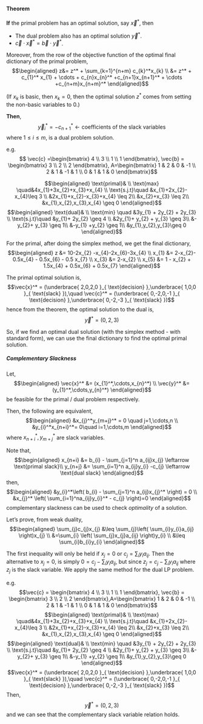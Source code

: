 #### Theorem
**If** the primal problem has an optimal solution, say $\vec{x}^*$, then
- The dual problem also has an optimal solution $\vec{y}^*$.
- $\vec{c} \cdot  \vec{x}^* =\vec{b} \cdot   \vec{y}^*$. 

Moreover, from the row of the objective function of the optimal final dictionary of the primal problem,
$$\begin{aligned}
z&= z^* + \sum_{k=1}^{n+m} c_{k}^*x_{k} \\ 
&= z^* + c_{1}^* x_{1} + \cdots + c_{n}x_{n}^* +c_{n+1}x_{n+1}^* + \cdots +c_{n+m}x_{n+m}^*
\end{aligned}$$

(If $x_{k}$ is basic, then $x_{k} = 0$, then the optimal solution $z^*$ comes from setting the non-basic variables to 0.)

**Then**,
$$\vec{y}^*_{i} = -c^*_{n+1} \leftarrow \text{coefficients of the slack variables}$$
where $1 \leq i \leq m$, is a dual problem solution.

e.g.
$$ \vec{c} =\begin{bmatrix}
4 \\
3 \\
1 \\
1
\end{bmatrix}, \vec{b} = \begin{bmatrix}
3 \\
2 \\
2
\end{bmatrix}, A=\begin{bmatrix}
1 & 2 & 0 & -1 \\
2 & 1 & -1 & 1 \\
0 & 1 & 1 & 0
\end{bmatrix}$$

$$\begin{aligned}
\text{primal}& \\
\text{max} \quad&4x_{1}+3x_{2}+x_{3}+x_{4} \\
\text{s.j.t}\quad &x_{1}+2x_{2}-x_{4}\leq 3 \\ 
&2x_{1}+x_{2}-x_{3}+x_{4} \leq 2\\ 
&x_{2}+x_{3} \leq 2\\
&x_{1},x_{2},x_{3},x_{4} \geq 0
\end{aligned}$$
$$\begin{aligned}
\text{dual}& \\
\text{min} \quad &3y_{1} + 2y_{2} + 2y_{3} \\
\text{s.j.t}\quad &y_{1}+ 2y_{2} \geq 4 \\ 
&2y_{1}+ y_{2} + y_{3} \geq 3\\ 
&-y_{2}+ y_{3} \geq 1\\
&-y_{1} +y_{2} \geq 1\\
&y_{1},y_{2},y_{3}\geq 0
\end{aligned}$$

For the primal, after doing the simplex method, we get the final dictionary,
$$\begin{aligned}
z &= 10-2x_{2} -x_{4}-2x_{6}-3x_{4} \\ 
x_{1} &= 2-x_{2}- 0.5x_{4} - 0.5x_{6} - 0.5 x_{7} \\ 
x_{3} &= 2-x_{2} \\ 
x_{5} &= 1 - x_{2} + 1.5x_{4} + 0.5x_{6} + 0.5x_{7}
\end{aligned}$$

The primal optimal solution is,
$$\vec{x}^* = (\underbrace{ 2,0,2,0 }_{ \text{decision} },\underbrace{ 1,0,0 }_{ \text{slack} }),\quad \vec{c}^* = (\underbrace{ 0,-2,0,-1 }_{ \text{decision} },\underbrace{ 0,-2,-3 }_{ \text{slack} })$$
hence from the theorem, the optimal solution to the dual is,
$$\vec{y}^*  = (0,2,3)$$

So, if we find an optimal dual solution (with the simplex method - with standard form), we can use the final dictionary to find the optimal primal solution.

##### Complementary Slackness
Let,
$$\begin{aligned}
\vec{x}^* &= (x_{1}^*,\cdots,x_{n}^*) \\ \vec{y}^* &= (y_{1}^*,\cdots,y_{n}^*)
\end{aligned}$$
be feasible for the primal / dual problem respectively.

Then, the following are equivalent,
$$\begin{aligned}
&x_{j}^*y_{m+j}^* = 0 \quad j=1,\cdots,n \\
&y_{i}^*x_{n+i}^*= 0\quad i=1,\cdots,m
\end{aligned}$$
where $x_{n+i}^*,y_{m+j}^*$ are slack variables.

Note that,
$$\begin{aligned}
x_{n+i} &= b_{i} - \sum_{j=1}^n a_{ij}x_{j} \leftarrow \text{primal slack}\\ 
y_{n+j} &= \sum_{i=1}^n a_{ij}y_{i} -c_{j} \leftarrow \text{dual slack}
\end{aligned}$$
then,
$$\begin{aligned}
&y_{i}^*\left( b_{i} - \sum_{j=1}^n a_{ij}x_{j}^* \right) = 0 \\ 
&x_{j}^* \left( \sum_{i=1}^na_{ij}y_{i}^* - c_{j} \right)=0
\end{aligned}$$
complementary slackness can be used to check *optimality* of a solution.

Let’s prove, from weak duality,
$$\begin{aligned}
\sum_{j}c_{j}x_{j} &\leq \sum_{j}\left( \sum_{i}y_{i}a_{ij} \right)x_{j} \\
&=\sum_{i} \left( \sum_{j}x_{j}a_{ij} \right)y_{i} \\
&\leq \sum_{i}b_{i}y_{i}
\end{aligned}$$

The first inequality will only be held if $x_{j} =0$ or $c_{j} = \sum_{i}y_{i}a_{ij}$. Then the alternative to $x_j=0$, is simply $0 = c_{j} - \sum_{i}y_{i}a_{ij}$, but since $z_{j}=c_{j}-\sum_{i}y_{i}a_{ij}$ where $z_j$ is the slack variable. We apply the same method for the dual LP problem.

e.g.
$$\vec{c} = \begin{bmatrix}
4 \\
3 \\
1 \\
1
\end{bmatrix}, \vec{b} = \begin{bmatrix}
3 \\
2 \\
2
\end{bmatrix},A=\begin{bmatrix}
1 & 2 & 0 & -1 \\
2 & 1 & -1 & 1 \\
0 & 1 & 1 & 0
\end{bmatrix}$$
$$\begin{aligned}
\text{primal}& \\
\text{max} \quad&4x_{1}+3x_{2}+x_{3}+x_{4} \\
\text{s.j.t}\quad &x_{1}+2x_{2}-x_{4}\leq 3 \\ 
&2x_{1}+x_{2}-x_{3}+x_{4} \leq 2\\ 
&x_{2}+x_{3} \leq 2\\
&x_{1},x_{2},x_{3},x_{4} \geq 0
\end{aligned}$$
$$\begin{aligned}
\text{dual}& \\
\text{min} \quad &3y_{1} + 2y_{2} + 2y_{3} \\
\text{s.j.t}\quad &y_{1}+ 2y_{2} \geq 4 \\ 
&2y_{1}+ y_{2} + y_{3} \geq 3\\ 
&-y_{2}+ y_{3} \geq 1\\
&-y_{1} +y_{2} \geq 1\\
&y_{1},y_{2},y_{3}\geq 0
\end{aligned}$$
$$\vec{x}^* = (\underbrace{ 2,0,2,0 }_{ \text{decision} },\underbrace{ 1,0,0 }_{ \text{slack} }),\quad \vec{c}^* = (\underbrace{ 0,-2,0,-1 }_{ \text{decision} },\underbrace{ 0,-2,-3 }_{ \text{slack} })$$
Then, 
$$\vec{y}^* = (0,2,3)$$
and we can see that the complementary slack variable relation holds.

